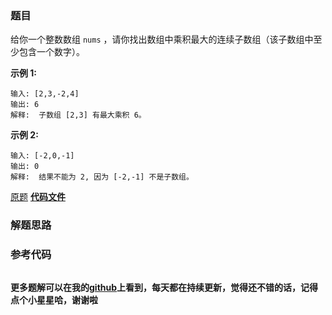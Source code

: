 ### 题目
给你一个整数数组 `nums` ，请你找出数组中乘积最大的连续子数组（该子数组中至少包含一个数字）。



**示例 1:**

    
    
    输入: [2,3,-2,4]
    输出: 6
    解释:  子数组 [2,3] 有最大乘积 6。
    

**示例 2:**

    
    
    输入: [-2,0,-1]
    输出: 0
    解释:  结果不能为 2, 因为 [-2,-1] 不是子数组。

[原题](https://leetcode-cn.com/problems/maximum-product-subarray/)    **[代码文件]()**


### 解题思路




### 参考代码

```go


```




**更多题解可以在我的[github](https://github.com/LZH139/leetcode_Go)上看到，每天都在持续更新，觉得还不错的话，记得点个小星星哈，谢谢啦**
